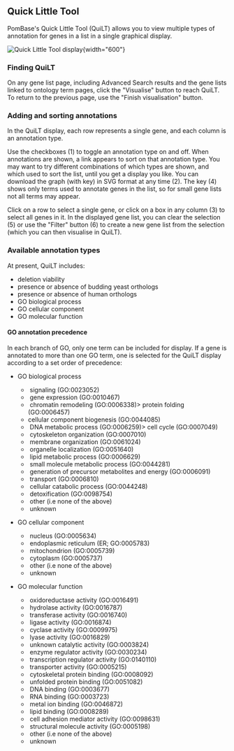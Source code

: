 ## Quick Little Tool

PomBase's Quick Little Tool (QuiLT) allows you to view multiple types
of annotation for genes in a list in a single graphical display.

![Quick Little Tool display](assets/quilt_display.png){width="600"}

### Finding QuiLT

On any gene list page, including Advanced Search results and the gene
lists linked to ontology term pages, click the "Visualise" button to
reach QuiLT. To return to the previous page, use the "Finish
visualisation" button.

### Adding and sorting annotations

In the QuiLT display, each row represents a single gene, and each
column is an annotation type.

Use the checkboxes (1) to toggle an annotation type on and off. When
annotations are shown, a link appears to sort on that annotation
type. You may want to try different combinations of which types are
shown, and which used to sort the list, until you get a display you
like. You can download the graph (with key) in SVG format at any time
(2). The key (4) shows only terms used to annotate genes in the list,
so for small gene lists not all terms may appear.

Click on a row to select a single gene, or click on a box in any
column (3) to select all genes in it. In the displayed gene list, you
can clear the selection (5) or use the "Filter" button (6) to create a
new gene list from the selection (which you can then visualise in
QuiLT).


### Available annotation types

At present, QuiLT includes:

- deletion viability
- presence or absence of budding yeast orthologs
- presence or absence of human orthologs
- GO biological process
- GO cellular component
- GO molecular function

#### GO annotation precedence

In each branch of GO, only one term can be included for display. If a
gene is annotated to more than one GO term, one is selected for the
QuiLT display according to a set order of precedence:

- GO biological process
   -  signaling (GO:0023052)
   -  gene expression (GO:0010467)
   -  chromatin remodeling (GO:0006338)> protein folding (GO:0006457)
   -  cellular component biogenesis (GO:0044085)
   -  DNA metabolic process (GO:0006259)> cell cycle (GO:0007049)
   -  cytoskeleton organization (GO:0007010)
   -  membrane organization (GO:0061024)
   -  organelle localization (GO:0051640)
   -  lipid metabolic process (GO:0006629)
   -  small molecule metabolic process (GO:0044281)
   -  generation of precursor metabolites and energy (GO:0006091)
   -  transport (GO:0006810)
   -  cellular catabolic process (GO:0044248)
   -  detoxification (GO:0098754)
   -  other (i.e none of the above)
   -  unknown

- GO cellular component
   -  nucleus (GO:0005634)
   -  endoplasmic reticulum (ER; GO:0005783)
   -  mitochondrion (GO:0005739)
   -  cytoplasm (GO:0005737)
   -  other (i.e none of the above)
   -  unknown

- GO molecular function
   -  oxidoreductase activity (GO:0016491)
   -  hydrolase activity (GO:0016787)
   -  transferase activity (GO:0016740)
   -  ligase activity (GO:0016874)
   -  cyclase activity (GO:0009975)
   -  lyase activity (GO:0016829)
   -  unknown catalytic activity (GO:0003824)
   -  enzyme regulator activity (GO:0030234)
   -  transcription regulator activity (GO:0140110)
   -  transporter activity (GO:0005215)
   -  cytoskeletal protein binding (GO:0008092)
   -  unfolded protein binding (GO:0051082)
   -  DNA binding (GO:0003677)
   -  RNA binding (GO:0003723)
   -  metal ion binding (GO:0046872)
   -  lipid binding (GO:0008289)
   -  cell adhesion mediator activity (GO:0098631)
   -  structural molecule activity (GO:0005198)
   -  other (i.e none of the above)
   -  unknown


